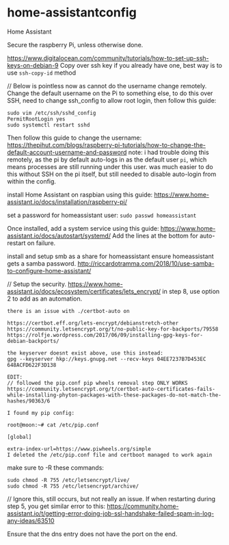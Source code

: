 # home-assistantconfig

Home Assistant

Secure the raspberry Pi, unless otherwise done.

https://www.digitalocean.com/community/tutorials/how-to-set-up-ssh-keys-on-debian-9
Copy over ssh key if you already have one, best way is to use `ssh-copy-id` method

// Below is pointless now as cannot do the username change remotely.
Change the default username on the Pi to something else, to do this over SSH, need to change ssh_config to allow root login, then follow this guide:

```
sudo vim /etc/ssh/sshd_config
PermitRootLogin yes
sudo systemctl restart sshd
```

Then follow this guide to change the username:
https://thepihut.com/blogs/raspberry-pi-tutorials/how-to-change-the-default-account-username-and-password
note: i had trouble doing this remotely, as the pi by default auto-logs in as the default user `pi`, which means processes are still running under this user.
was much easier to do this without SSH on the pi itself, but still needed to disable auto-login from within the config.

install Home Assistant on raspbian using this guide:
https://www.home-assistant.io/docs/installation/raspberry-pi/

set a password for homeassistant user:
`sudo passwd homeassistant`

Once installed, add a system service using this guide:
https://www.home-assistant.io/docs/autostart/systemd/
Add the lines at the bottom for auto-restart on failure.

install and setup smb as a share for homeassistant
ensure homeassistant gets a samba password.
http://riccardotramma.com/2018/10/use-samba-to-configure-home-assistant/

// Setup the security.
https://www.home-assistant.io/docs/ecosystem/certificates/lets_encrypt/
in step 8, use option 2 to add as an automation.

```
there is an issue with ./certbot-auto on

https://certbot.eff.org/lets-encrypt/debianstretch-other
https://community.letsencrypt.org/t/no-public-key-for-backports/79558
https://rolfje.wordpress.com/2017/06/09/installing-gpg-keys-for-debian-backports/

the keyserver doesnt exist above, use this instead:
gpg --keyserver hkp://keys.gnupg.net --recv-keys 04EE7237B7D453EC 648ACFD622F3D138

EDIT:
// followed the pip.conf pip wheels removal step ONLY WORKS
https://community.letsencrypt.org/t/certbot-auto-certificates-fails-while-installing-phyton-packages-with-these-packages-do-not-match-the-hashes/90363/6

I found my pip config:

root@moon:~# cat /etc/pip.conf

[global]

extra-index-url=https://www.piwheels.org/simple
I deleted the /etc/pip.conf file and certboot managed to work again

```

make sure to -R these commands:

```
sudo chmod -R 755 /etc/letsencrypt/live/
sudo chmod -R 755 /etc/letsencrypt/archive/
```

// Ignore this, still occurs, but not really an issue.
If when restarting during step 5, you get similar error to this:
https://community.home-assistant.io/t/getting-error-doing-job-ssl-handshake-failed-spam-in-log-any-ideas/63510

Ensure that the dns entry does not have the port on the end.
